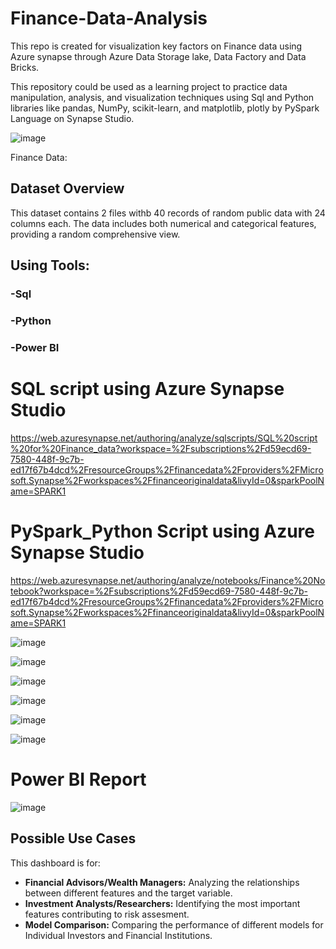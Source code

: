 # Finance-Data-Analysis

This repo is created for visualization key factors on Finance data using Azure synapse through  Azure Data Storage lake, Data Factory and Data Bricks.

This repository could be used as a learning project to practice data manipulation, analysis, and visualization techniques using Sql and Python libraries like pandas, NumPy, scikit-learn, and matplotlib, plotly by PySpark Language on Synapse Studio.

![image](https://github.com/user-attachments/assets/78488eeb-e30d-4d1c-a5c4-5b4a1dae3a23)





Finance Data:
## Dataset Overview

This dataset contains  2 files withb 40 records of random public data with 24 columns each. The data includes both numerical and categorical features, providing a random comprehensive view. 

## Using Tools:

### -Sql
### -Python
### -Power BI

# SQL script using Azure Synapse Studio

https://web.azuresynapse.net/authoring/analyze/sqlscripts/SQL%20script%20for%20Finance_data?workspace=%2Fsubscriptions%2Fd59ecd69-7580-448f-9c7b-ed17f67b4dcd%2FresourceGroups%2Ffinancedata%2Fproviders%2FMicrosoft.Synapse%2Fworkspaces%2Ffinanceoriginaldata&livyId=0&sparkPoolName=SPARK1


# PySpark_Python Script using Azure Synapse Studio

https://web.azuresynapse.net/authoring/analyze/notebooks/Finance%20Notebook?workspace=%2Fsubscriptions%2Fd59ecd69-7580-448f-9c7b-ed17f67b4dcd%2FresourceGroups%2Ffinancedata%2Fproviders%2FMicrosoft.Synapse%2Fworkspaces%2Ffinanceoriginaldata&livyId=0&sparkPoolName=SPARK1


![image](https://github.com/user-attachments/assets/86b3d97c-9cf3-4158-a22e-9eae5cc26ef1)

![image](https://github.com/user-attachments/assets/adfef85b-4680-4d41-af19-12a050551475)

![image](https://github.com/user-attachments/assets/1565b764-3a08-4a57-a863-98e064e37346)

![image](https://github.com/user-attachments/assets/67b9b858-65f5-4537-99ad-fe003f5f03dd)

![image](https://github.com/user-attachments/assets/a2f5688d-3cd9-4ce5-b23e-86048fad9460)

![image](https://github.com/user-attachments/assets/6ce51f9a-0e9e-4f9e-a6e6-3559c31a0bf5)






# Power BI Report


![image](https://github.com/user-attachments/assets/9ee0b771-f37d-47d6-a44e-284c086e0a46)



## Possible Use Cases

This dashboard is for:
* **Financial Advisors/Wealth Managers:** Analyzing the relationships between different features and the target variable.
* **Investment Analysts/Researchers:** Identifying the most important features contributing to risk assesment.
* **Model Comparison:** Comparing the performance of different models for Individual Investors and Financial Institutions.












